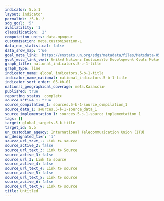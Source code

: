 ```yaml
---
indicator: 5.b.1
layout: indicator
permalink: /5-b-1/
sdg_goal: '5'
availability: '1'
classification: '2'
computation_units: data.процент
customisation: meta.customisation-1
data_non_statistical: false
data_show_map: true
goal_meta_link: 'https://unstats.un.org/sdgs/metadata/files/Metadata-05-0B-01.pdf'
goal_meta_link_text: United Nations Sustainable Development Goals Metadata (PDF 211 KB)
graph_title: national_indicators.5-b-1-title
graph_type: line
indicator_name: global_indicators.5-b-1-title
indicator_name_national: national_indicators.5-b-1-title
indicator_sort_order: 05-0b-01
national_geographical_coverage: meta.Казахстан
published: true
reporting_status: complete
source_active_1: true
source_compilation_1: sources.5-b-1-source_compilation_1
source_data_1: sources.5-b-1-source_data_1
source_implementation_1: sources.5-b-1-source_implementation_1
tags: []
target: global_targets.5-b-title
target_id: 5.b
un_custodian_agency: International Telecommunication Union (ITU)
un_designated_tier: '1'
source_url_text_1: Link to source
source_active_2: false
source_url_text_2: Link to Source
source_active_3: false
source_url_3: Link to source
source_active_4: false
source_url_text_4: Link to source
source_active_5: false
source_url_text_5: Link to source
source_active_6: false
source_url_text_6: Link to source
title: Untitled
---
```

